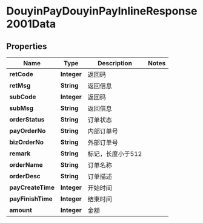# DouyinPayDouyinPayInlineResponse2001Data

## Properties
Name | Type | Description | Notes
------------ | ------------- | ------------- | -------------
**retCode** | **Integer** | 返回码 | 
**retMsg** | **String** | 返回信息 | 
**subCode** | **Integer** | 返回码 | 
**subMsg** | **String** | 返回信息 | 
**orderStatus** | **String** | 订单状态 | 
**payOrderNo** | **String** | 内部订单号 | 
**bizOrderNo** | **String** | 外部订单号 | 
**remark** | **String** | 标记，长度小于512 | 
**orderName** | **String** | 订单名称 | 
**orderDesc** | **String** | 订单描述 | 
**payCreateTime** | **Integer** | 开始时间 | 
**payFinishTime** | **Integer** | 结束时间 | 
**amount** | **Integer** | 金额 | 
